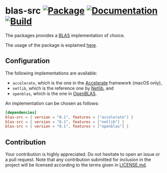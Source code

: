 # blas-src [![Package][package-img]][package-url] [![Documentation][documentation-img]][documentation-url] [![Build][build-img]][build-url]

The packages provides a [BLAS] implementation of choice.

The usage of the package is explained [here][usage].

## Configuration

The following implementations are available:

* `accelerate`, which is the one in the [Accelerate] framework (macOS only),
* `netlib`, which is the reference one by [Netlib], and
* `openblas`, which is the one in [OpenBLAS].

An implementation can be chosen as follows:

```toml
[dependencies]
blas-src = { version = "0.1", features = ["accelerate"] }
blas-src = { version = "0.1", features = ["netlib"] }
blas-src = { version = "0.1", features = ["openblas"] }
```

## Contribution

Your contribution is highly appreciated. Do not hesitate to open an issue or a
pull request. Note that any contribution submitted for inclusion in the project
will be licensed according to the terms given in [LICENSE.md](LICENSE.md).

[accelerate]: https://developer.apple.com/reference/accelerate
[blas]: https://en.wikipedia.org/wiki/BLAS
[netlib]: http://www.netlib.org/
[openblas]: http://www.openblas.net/
[usage]: https://blas-lapack-rs.github.io/usage

[build-img]: https://travis-ci.org/blas-lapack-rs/blas-src.svg?branch=master
[build-url]: https://travis-ci.org/blas-lapack-rs/blas-src
[documentation-img]: https://docs.rs/blas-src/badge.svg
[documentation-url]: https://docs.rs/blas-src
[package-img]: https://img.shields.io/crates/v/blas-src.svg
[package-url]: https://crates.io/crates/blas-src
